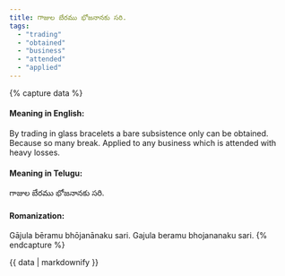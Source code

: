 ```yaml
---
title: గాజుల బేరము భోజనానకు సరి.
tags:
  - "trading"
  - "obtained"
  - "business"
  - "attended"
  - "applied"
---
```


{% capture data %}
#### Meaning in English:
By trading in glass bracelets a bare subsistence only can be obtained.
Because so many break.
Applied to any business which is attended with heavy losses.

#### Meaning in Telugu:
గాజుల బేరము భోజనానకు సరి.

#### Romanization:
Gājula bēramu bhōjanānaku sari.
Gajula beramu bhojananaku sari.
{% endcapture %}

{{ data | markdownify }}

